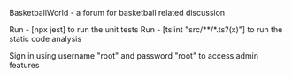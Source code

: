 BasketballWorld - a forum for basketball related discussion

Run - [npx jest] to run the unit tests
Run - [tslint "src/**/*.ts?(x)"] to run the static code analysis

Sign in using username "root" and password "root" to access admin features

